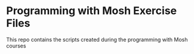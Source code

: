 # Programming with Mosh Exercise Files

This repo contains the scripts created during the programming with Mosh courses